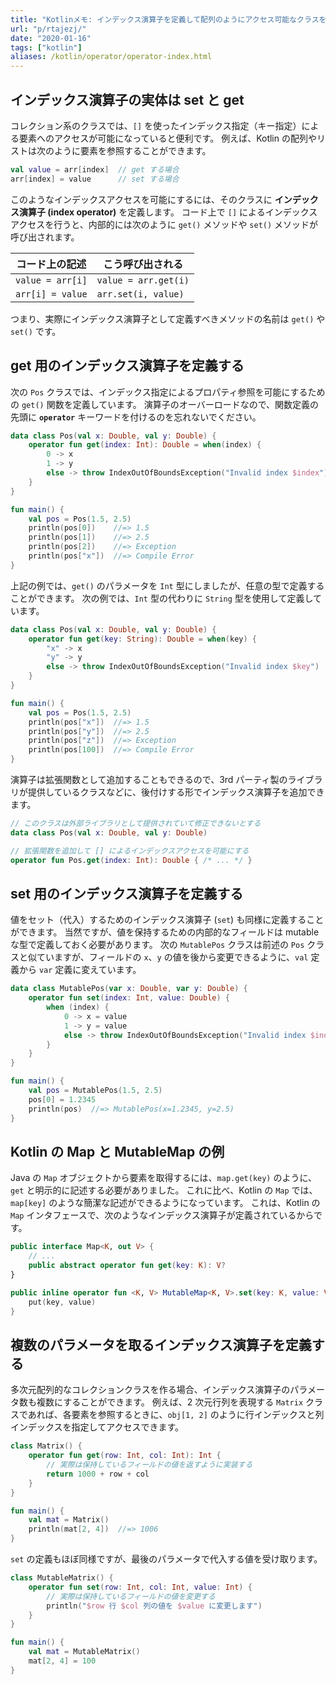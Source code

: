 ```yaml
---
title: "Kotlinメモ: インデックス演算子を定義して配列のようにアクセス可能なクラスを作る (index operator)"
url: "p/rtajezj/"
date: "2020-01-16"
tags: ["kotlin"]
aliases: /kotlin/operator/operator-index.html
---
```


インデックス演算子の実体は set と get
----

コレクション系のクラスでは、`[]` を使ったインデックス指定（キー指定）による要素へのアクセスが可能になっていると便利です。
例えば、Kotlin の配列やリストは次のように要素を参照することができます。

```kotlin
val value = arr[index]  // get する場合
arr[index] = value      // set する場合
```

このようなインデックスアクセスを可能にするには、そのクラスに **インデックス演算子 (index operator)** を定義します。
コード上で `[]` によるインデックスアクセスを行うと、内部的には次のように `get()` メソッドや `set()` メソッドが呼び出されます。

| コード上の記述 | こう呼び出される |
| ---- | ---- |
| `value = arr[i]` | `value = arr.get(i)` |
| `arr[i] = value` | `arr.set(i, value)` |

つまり、実際にインデックス演算子として定義すべきメソッドの名前は `get()` や `set()` です。


get 用のインデックス演算子を定義する
----

次の `Pos` クラスでは、インデックス指定によるプロパティ参照を可能にするための `get()` 関数を定義しています。
演算子のオーバーロードなので、関数定義の先頭に **`operator`** キーワードを付けるのを忘れないでください。

```kotlin
data class Pos(val x: Double, val y: Double) {
    operator fun get(index: Int): Double = when(index) {
        0 -> x
        1 -> y
        else -> throw IndexOutOfBoundsException("Invalid index $index")
    }
}

fun main() {
    val pos = Pos(1.5, 2.5)
    println(pos[0])    //=> 1.5
    println(pos[1])    //=> 2.5
    println(pos[2])    //=> Exception
    println(pos["x"])  //=> Compile Error
}
```

上記の例では、`get()` のパラメータを `Int` 型にしましたが、任意の型で定義することができます。
次の例では、`Int` 型の代わりに `String` 型を使用して定義しています。

```kotlin
data class Pos(val x: Double, val y: Double) {
    operator fun get(key: String): Double = when(key) {
        "x" -> x
        "y" -> y
        else -> throw IndexOutOfBoundsException("Invalid index $key")
    }
}

fun main() {
    val pos = Pos(1.5, 2.5)
    println(pos["x"])  //=> 1.5
    println(pos["y"])  //=> 2.5
    println(pos["z"])  //=> Exception
    println(pos[100])  //=> Compile Error
}
```

演算子は拡張関数として追加することもできるので、3rd パーティ製のライブラリが提供しているクラスなどに、後付けする形でインデックス演算子を追加できます。

```kotlin
// このクラスは外部ライブラリとして提供されていて修正できないとする
data class Pos(val x: Double, val y: Double)

// 拡張関数を追加して [] によるインデックスアクセスを可能にする
operator fun Pos.get(index: Int): Double { /* ... */ }
```


set 用のインデックス演算子を定義する
----

値をセット（代入）するためのインデックス演算子 (`set`) も同様に定義することができます。
当然ですが、値を保持するための内部的なフィールドは mutable な型で定義しておく必要があります。
次の `MutablePos` クラスは前述の `Pos` クラスと似ていますが、フィールドの `x`、`y` の値を後から変更できるように、`val` 定義から `var` 定義に変えています。

```kotlin
data class MutablePos(var x: Double, var y: Double) {
    operator fun set(index: Int, value: Double) {
        when (index) {
            0 -> x = value
            1 -> y = value
            else -> throw IndexOutOfBoundsException("Invalid index $index")
        }
    }
}

fun main() {
    val pos = MutablePos(1.5, 2.5)
    pos[0] = 1.2345
    println(pos)  //=> MutablePos(x=1.2345, y=2.5)
}
```


Kotlin の Map と MutableMap の例
----

Java の `Map` オブジェクトから要素を取得するには、`map.get(key)` のように、`get` と明示的に記述する必要がありました。
これに比べ、Kotlin の `Map` では、`map[key]` のような簡潔な記述ができるようになっています。
これは、Kotlin の `Map` インタフェースで、次のようなインデックス演算子が定義されているからです。

```kotlin
public interface Map<K, out V> {
    // ...
    public abstract operator fun get(key: K): V?
}

public inline operator fun <K, V> MutableMap<K, V>.set(key: K, value: V): Unit {
    put(key, value)
}
```


複数のパラメータを取るインデックス演算子を定義する
----

多次元配列的なコレクションクラスを作る場合、インデックス演算子のパラメータ数も複数にすることができます。
例えば、2 次元行列を表現する `Matrix` クラスであれば、各要素を参照するときに、`obj[1, 2]` のように行インデックスと列インデックスを指定してアクセスできます。

```kotlin
class Matrix() {
    operator fun get(row: Int, col: Int): Int {
        // 実際は保持しているフィールドの値を返すように実装する
        return 1000 + row + col
    }
}

fun main() {
    val mat = Matrix()
    println(mat[2, 4])  //=> 1006
}
```

`set` の定義もほぼ同様ですが、最後のパラメータで代入する値を受け取ります。

```kotlin
class MutableMatrix() {
    operator fun set(row: Int, col: Int, value: Int) {
        // 実際は保持しているフィールドの値を変更する
        println("$row 行 $col 列の値を $value に変更します")
    }
}

fun main() {
    val mat = MutableMatrix()
    mat[2, 4] = 100
}
```

